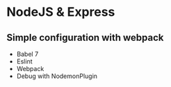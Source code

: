 # NodeJS & Express

## Simple configuration with webpack

- Babel 7
- Eslint
- Webpack
- Debug with NodemonPlugin
